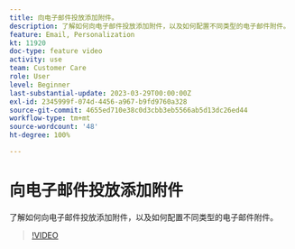 ```yaml
---
title: 向电子邮件投放添加附件。
description: 了解如何向电子邮件投放添加附件，以及如何配置不同类型的电子邮件附件。
feature: Email, Personalization
kt: 11920
doc-type: feature video
activity: use
team: Customer Care
role: User
level: Beginner
last-substantial-update: 2023-03-29T00:00:00Z
exl-id: 2345999f-074d-4456-a967-b9fd9760a328
source-git-commit: 4655ed710e38c0d3cbb3eb5566ab5d13dc26ed44
workflow-type: tm+mt
source-wordcount: '48'
ht-degree: 100%

---
```


# 向电子邮件投放添加附件

了解如何向电子邮件投放添加附件，以及如何配置不同类型的电子邮件附件。

>[!VIDEO](https://video.tv.adobe.com/v/3415789?quality=12&learn=on)
